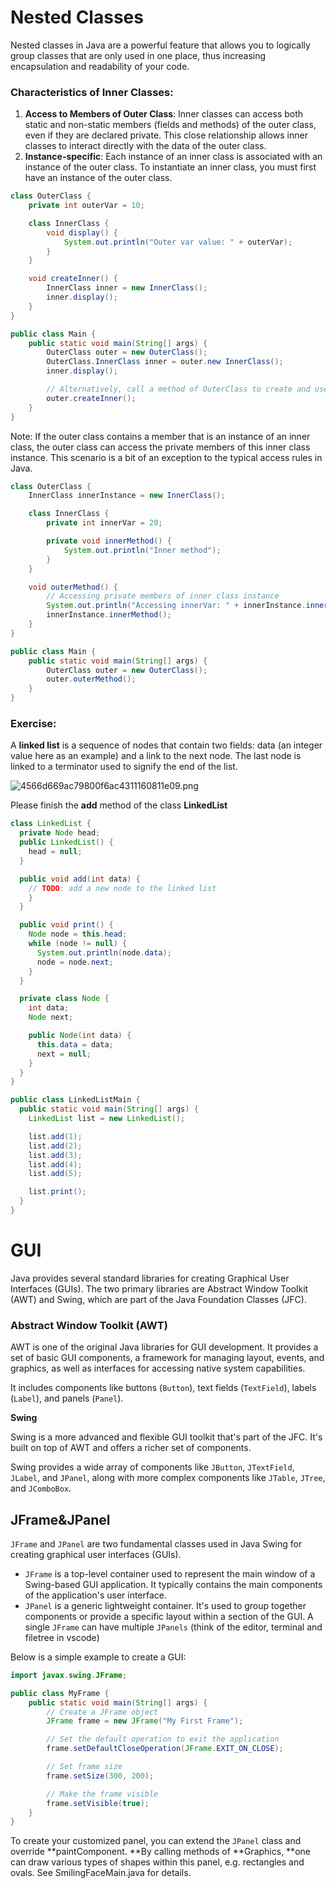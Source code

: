 # Nested Classes

Nested classes in Java are a powerful feature that allows you to logically group classes that are only used in one place, thus increasing encapsulation and readability of your code.

### Characteristics of Inner Classes:

1.  **Access to Members of Outer Class**: Inner classes can access both static and non-static members (fields and methods) of the outer class, even if they are declared private. This close relationship allows inner classes to interact directly with the data of the outer class.
2.  **Instance-specific**: Each instance of an inner class is associated with an instance of the outer class. To instantiate an inner class, you must first have an instance of the outer class.

```Java
class OuterClass {
    private int outerVar = 10;

    class InnerClass {
        void display() {
            System.out.println("Outer var value: " + outerVar);
        }
    }

    void createInner() {
        InnerClass inner = new InnerClass();
        inner.display();
    }
}

public class Main {
    public static void main(String[] args) {
        OuterClass outer = new OuterClass();
        OuterClass.InnerClass inner = outer.new InnerClass();
        inner.display();

        // Alternatively, call a method of OuterClass to create and use the inner class
        outer.createInner();
    }
}
```

Note: If the outer class contains a member that is an instance of an inner class, the outer class can access the private members of this inner class instance. This scenario is a bit of an exception to the typical access rules in Java.

```Java
class OuterClass {
    InnerClass innerInstance = new InnerClass();

    class InnerClass {
        private int innerVar = 20;

        private void innerMethod() {
            System.out.println("Inner method");
        }
    }

    void outerMethod() {
        // Accessing private members of inner class instance
        System.out.println("Accessing innerVar: " + innerInstance.innerVar);
        innerInstance.innerMethod();
    }
}

public class Main {
    public static void main(String[] args) {
        OuterClass outer = new OuterClass();
        outer.outerMethod();
    }
}
```

### Exercise:

A **linked list** is a sequence of nodes that contain two fields: data (an integer value here as an example) and a link to the next node. The last node is linked to a terminator used to signify the end of the list.

![4566d669ac79800f6ac4311160811e09.png](../_resources/4566d669ac79800f6ac4311160811e09.png)

Please finish the **add** method of the class **LinkedList**

```Java
class LinkedList {
  private Node head;
  public LinkedList() {
    head = null;
  }

  public void add(int data) {
    // TODO: add a new node to the linked list
    }
  }

  public void print() {
    Node node = this.head;
    while (node != null) {
      System.out.println(node.data);
      node = node.next;
    }
  }

  private class Node {
    int data;
    Node next;

    public Node(int data) {
      this.data = data;
      next = null;
    }
  }
}

public class LinkedListMain {
  public static void main(String[] args) {
    LinkedList list = new LinkedList();

    list.add(1);
    list.add(2);
    list.add(3);
    list.add(4);
    list.add(5);

    list.print();
  }
}
```

# GUI

Java provides several standard libraries for creating Graphical User Interfaces (GUIs). The two primary libraries are Abstract Window Toolkit (AWT) and Swing, which are part of the Java Foundation Classes (JFC).

### Abstract Window Toolkit (AWT)

AWT is one of the original Java libraries for GUI development. It provides a set of basic GUI components, a framework for managing layout, events, and graphics, as well as interfaces for accessing native system capabilities.

It includes components like buttons (`Button`), text fields (`TextField`), labels (`Label`), and panels (`Panel`).

**Swing**

Swing is a more advanced and flexible GUI toolkit that's part of the JFC. It's built on top of AWT and offers a richer set of components.

Swing provides a wide array of components like `JButton`, `JTextField`, `JLabel`, and `JPanel`, along with more complex components like `JTable`, `JTree`, and `JComboBox`.

## JFrame&JPanel

`JFrame` and `JPanel` are two fundamental classes used in Java Swing for creating graphical user interfaces (GUIs).

- `JFrame` is a top-level container used to represent the main window of a Swing-based GUI application. It typically contains the main components of the application's user interface.
- `JPanel` is a generic lightweight container. It's used to group together components or provide a specific layout within a section of the GUI. A single `JFrame` can have multiple `JPanels` (think of the editor, terminal and filetree in vscode)

Below is a simple example to create a GUI:

```Java
import javax.swing.JFrame;

public class MyFrame {
    public static void main(String[] args) {
        // Create a JFrame object
        JFrame frame = new JFrame("My First Frame");

        // Set the default operation to exit the application
        frame.setDefaultCloseOperation(JFrame.EXIT_ON_CLOSE);

        // Set frame size
        frame.setSize(300, 200);

        // Make the frame visible
        frame.setVisible(true);
    }
}
```

To create your customized panel, you can extend the `JPanel` class and override **paintComponent. **By calling methods of **Graphics, **one can draw various types of shapes within this panel, e.g. rectangles and ovals. See SmilingFaceMain.java for details.